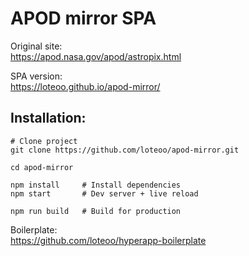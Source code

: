 # APOD mirror SPA

Original site:  
https://apod.nasa.gov/apod/astropix.html

SPA version:  
https://loteoo.github.io/apod-mirror/


## Installation: 
```
# Clone project
git clone https://github.com/loteoo/apod-mirror.git

cd apod-mirror

npm install     # Install dependencies
npm start       # Dev server + live reload
```

```
npm run build   # Build for production
```


Boilerplate:  
https://github.com/loteoo/hyperapp-boilerplate
